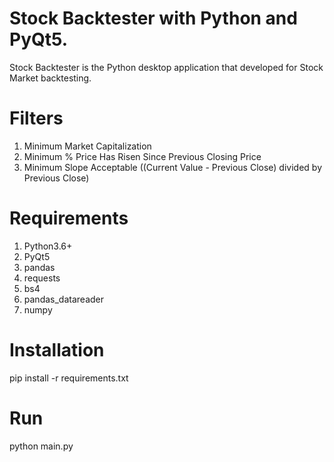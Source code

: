 # Stock Backtester with Python and PyQt5.
Stock Backtester is the Python desktop application that developed for Stock Market backtesting.
# Filters
1. Minimum Market Capitalization 
2. Minimum % Price Has Risen Since Previous Closing Price
3. Minimum Slope Acceptable ((Current Value - Previous Close) divided by Previous Close)

# Requirements
1. Python3.6+
2. PyQt5
3. pandas
4. requests
5. bs4
6. pandas_datareader
7. numpy

# Installation
pip install -r requirements.txt

# Run

python main.py


